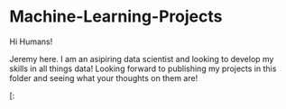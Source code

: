 # Machine-Learning-Projects

Hi Humans!

Jeremy here. I am an asipiring data scientist and looking to develop my skills in all things data! Looking forward to publishing my projects in this folder and seeing what your thoughts on them are! 

[:
